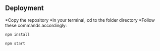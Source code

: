 ## Deployment

*Copy the repository
*In your terminal, cd to the folder directory
\*Follow these commands accordingly:

```bash
npm install
```

```bash
npm start
```
